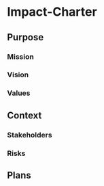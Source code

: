 # Impact-Charter
## Purpose
### Mission
### Vision
### Values

## Context
### Stakeholders
### Risks
## Plans
